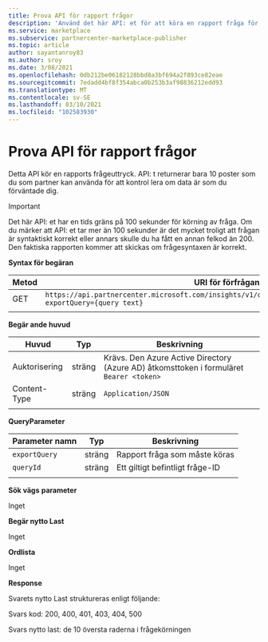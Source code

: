 ```yaml
---
title: Prova API för rapport frågor
description: 'Använd det här API: et för att köra en rapport fråga för affärs platsers analys rapporter.'
ms.service: marketplace
ms.subservice: partnercenter-marketplace-publisher
ms.topic: article
author: sayantanroy83
ms.author: sroy
ms.date: 3/08/2021
ms.openlocfilehash: 0db212be06182128bbd8a3bf694a2f893ce82eae
ms.sourcegitcommit: 7edadd4bf8f354abca0b253b3af98836212edd93
ms.translationtype: MT
ms.contentlocale: sv-SE
ms.lasthandoff: 03/10/2021
ms.locfileid: "102583930"
---
```

# <a name="try-report-queries-api"></a>Prova API för rapport frågor

Detta API kör en rapports frågeuttryck. API: t returnerar bara 10 poster som du som partner kan använda för att kontrol lera om data är som du förväntade dig.

> [!IMPORTANT]
> Det här API: et har en tids gräns på 100 sekunder för körning av fråga. Om du märker att API: et tar mer än 100 sekunder är det mycket troligt att frågan är syntaktiskt korrekt eller annars skulle du ha fått en annan felkod än 200. Den faktiska rapporten kommer att skickas om frågesyntaxen är korrekt.

**Syntax för begäran**

| **Metod** | **URI för förfrågan** |
| --- | --- |
| GET | `https://api.partnercenter.microsoft.com/insights/v1/cmp/ScheduledQueries/testQueryResult?exportQuery={query text}` |
|||

**Begär ande huvud**

| **Huvud** | **Typ** | **Beskrivning** |
| --- | --- | --- |
| Auktorisering | sträng | Krävs. Den Azure Active Directory (Azure AD) åtkomsttoken i formuläret `Bearer <token>` |
| Content-Type | sträng | `Application/JSON` |
|||

**QueryParameter**

| **Parameter namn** | **Typ** | **Beskrivning** |
| --- | --- | --- |
| `exportQuery` | sträng | Rapport fråga som måste köras |
| `queryId` | sträng | Ett giltigt befintligt fråge-ID |
|||

**Sök vägs**  **parameter**

Inget

**Begär nytto Last**

Inget

**Ordlista**

Inget

**Response**

Svarets nytto Last struktureras enligt följande:

Svars kod: 200, 400, 401, 403, 404, 500

Svars nytto last: de 10 översta raderna i frågekörningen
